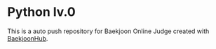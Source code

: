 # Python lv.0
This is a auto push repository for Baekjoon Online Judge created with [BaekjoonHub](https://github.com/BaekjoonHub/BaekjoonHub).
